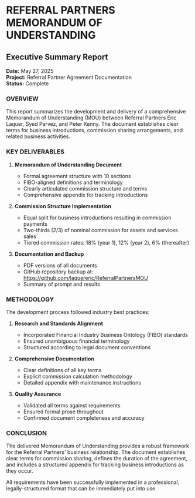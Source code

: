 # REFERRAL PARTNERS MEMORANDUM OF UNDERSTANDING
## Executive Summary Report

**Date:** May 27, 2025  
**Project:** Referral Partner Agreement Documentation  
**Status:** Complete

### OVERVIEW

This report summarizes the development and delivery of a comprehensive Memorandum of Understanding (MOU) between Referral Partners Eric Laquer, Syed Parvez, and Peter Kenny. The document establishes clear terms for business introductions, commission sharing arrangements, and related business activities.

### KEY DELIVERABLES

1. **Memorandum of Understanding Document**
   - Formal agreement structure with 10 sections
   - FIBO-aligned definitions and terminology
   - Clearly articulated commission structure and terms
   - Comprehensive appendix for tracking introductions

2. **Commission Structure Implementation**
   - Equal split for business introductions resulting in commission payments
   - Two-thirds (2/3) of nominal commission for assets and services sales
   - Tiered commission rates: 18% (year 1), 12% (year 2), 6% (thereafter)

3. **Documentation and Backup**
   - PDF versions of all documents
   - GitHub repository backup at: https://github.com/laquereric/ReferralPartnersMOU
   - Summary of prompt and results

### METHODOLOGY

The development process followed industry best practices:

1. **Research and Standards Alignment**
   - Incorporated Financial Industry Business Ontology (FIBO) standards
   - Ensured unambiguous financial terminology
   - Structured according to legal document conventions

2. **Comprehensive Documentation**
   - Clear definitions of all key terms
   - Explicit commission calculation methodology
   - Detailed appendix with maintenance instructions

3. **Quality Assurance**
   - Validated all terms against requirements
   - Ensured formal prose throughout
   - Confirmed document completeness and accuracy

### CONCLUSION

The delivered Memorandum of Understanding provides a robust framework for the Referral Partners' business relationship. The document establishes clear terms for commission sharing, defines the duration of the agreement, and includes a structured appendix for tracking business introductions as they occur.

All requirements have been successfully implemented in a professional, legally-structured format that can be immediately put into use.
